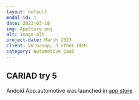 ```yaml
---
layout: default
modal-id: 1
date: 2023-03-18
img: AppStore.png
alt: image-alt
project-date: March 2023
client: VW Group, 3 other OEMs
category: Automotive SaaS
---
```


## CARIAD try 5

Andoid App.automotive was launched in 
[app store](https://cariad.technology/de/en/news/stories/launch-application-store-for-volkswagen-group.html)




